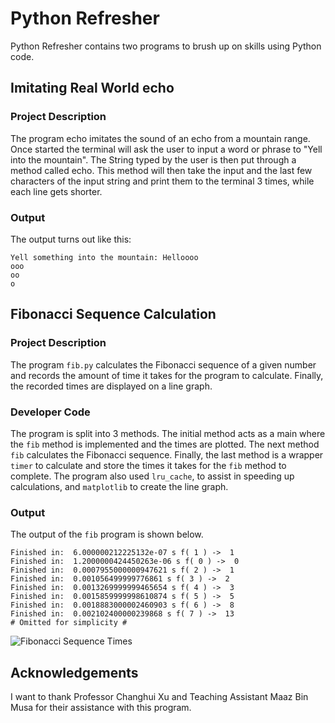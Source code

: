 
# Python Refresher
Python Refresher contains two programs to brush up on skills using Python code.
## Imitating Real World echo
### Project Description
The program echo imitates the sound of an echo from a mountain range. Once started the terminal will ask the user to input a word or phrase to "Yell into the mountain". The String typed by the user is then put through a method called echo. This method will then take the input and the last few characters of the input string and print them to the terminal 3 times, while each line gets shorter. 
### Output
The output turns out like this:

   
    Yell something into the mountain: Helloooo
    ooo
    oo
    o
  

## Fibonacci Sequence Calculation
### Project Description
The program `fib.py` calculates the Fibonacci sequence of a given number and records the amount of time it takes for the program to calculate. Finally, the recorded times are displayed on a line graph.
### Developer Code
The program is split into 3 methods. The initial method acts as a main where the `fib` method is implemented and the times are plotted. The next method `fib` calculates the Fibonacci sequence. Finally, the last method is a wrapper `timer` to calculate and store the times it takes for the `fib` method to complete. The program also used `lru_cache`, to assist in speeding up calculations, and `matplotlib` to create the line graph.
### Output
The output of the `fib` program is shown below.

   
    Finished in:  6.000000212225132e-07 s f( 1 ) ->  1
    Finished in:  1.2000000424450263e-06 s f( 0 ) ->  0
    Finished in:  0.0007955000000947621 s f( 2 ) ->  1
    Finished in:  0.001056499999776861 s f( 3 ) ->  2
    Finished in:  0.0013269999999465654 s f( 4 ) ->  3
    Finished in:  0.0015859999998610874 s f( 5 ) ->  5
    Finished in:  0.0018883000002460903 s f( 6 ) ->  8
    Finished in:  0.002102400000239868 s f( 7 ) ->  13
    # Omitted for simplicity #
    

![Fibonacci Sequence Times](FibonacciCalcTime.png)

## Acknowledgements
I want to thank Professor Changhui Xu and Teaching Assistant Maaz Bin Musa for their assistance with this program.
